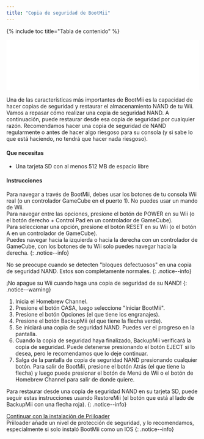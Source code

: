 ```yaml
---
title: "Copia de seguridad de BootMii"
---
```


{% include toc title="Tabla de contenido" %}

![BootMii Logo](/images/bootmii.png)

Una de las características más importantes de BootMii es la capacidad de hacer copias de seguridad y restaurar el almacenamiento NAND de tu Wii. Vamos a repasar cómo realizar una copia de seguridad NAND. A continuación, puede restaurar desde esa copia de seguridad por cualquier razón. Recomendamos hacer una copia de seguridad de NAND regularmente o antes de hacer algo riesgoso para su consola (y si sabe lo que está haciendo, no tendrá que hacer nada riesgoso).

#### Que necesitas

* Una tarjeta SD con al menos 512 MB de espacio libre

#### Instrucciones

Para navegar a través de BootMii, debes usar los botones de tu consola Wii real (o un controlador GameCube en el puerto 1). No puedes usar un mando de Wii.<br>
Para navegar entre las opciones, presione el botón de POWER en su Wii (o el botón derecho + Control Pad en un controlador de GameCube).<br>
Para seleccionar una opción, presione el botón RESET en su Wii (o el botón A en un controlador de GameCube).<br>
Puedes navegar hacia la izquierda o hacia la derecha con un controlador de GameCube, con los botones de tu Wii solo puedes navegar hacia la derecha.
{: .notice--info}

No se preocupe cuando se detecten "bloques defectuosos" en una copia de seguridad NAND. Estos son completamente normales.
{: .notice--info}

¡No apague su Wii cuando haga una copia de seguridad de su NAND!
{: .notice--warning}

1. Inicia el Homebrew Channel.
2. Presione el botón CASA, luego seleccione "Iniciar BootMii".
3. Presione el botón Opciones (el que tiene los engranajes).
4. Presione el botón BackupMii (el que tiene la flecha verde).
5. Se iniciará una copia de seguridad NAND. Puedes ver el progreso en la pantalla.
6. Cuando la copia de seguridad haya finalizado, BackupMii verificará la copia de seguridad. Puede detenerse presionando el botón EJECT si lo desea, pero le recomendamos que lo deje continuar.
7. Salga de la pantalla de copia de seguridad NAND presionando cualquier botón. Para salir de BootMii, presione el botón Atrás (el que tiene la flecha) y luego puede presionar el botón de Menú de Wii o el botón de Homebrew Channel para salir de donde quiere.

Para restaurar desde una copia de seguridad NAND en su tarjeta SD, puede seguir estas instrucciones usando RestoreMii (el botón que está al lado de BackupMii con una flecha roja).
{: .notice--info}

[Continuar con la instalación de Priiloader](priiloader)<br>
Priiloader añade un nivel de protección de seguridad, y lo recomendamos, especialmente si solo instaló BootMii como un IOS
{: .notice--info}
